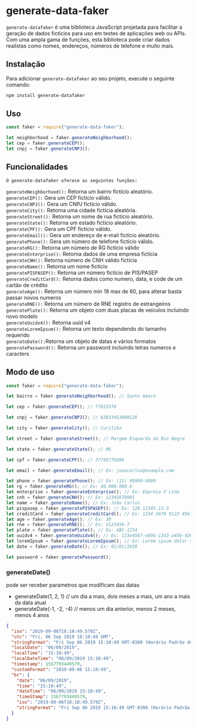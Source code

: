 # generate-data-faker

`generate-datafaker` é uma biblioteca JavaScript projetada para facilitar a geração de dados fictícios para uso em testes de aplicações web ou APIs. Com uma ampla gama de funções, esta biblioteca pode criar dados realistas como nomes, endereços, números de telefone e muito mais.

## Instalação

Para adicionar `generate-datafaker` ao seu projeto, execute o seguinte comando:

```bash
npm install generate-datafaker
```

## Uso

```js
const faker = require("generate-data-faker");

let neighborhood = faker.generateNeighborhood();
let cep = faker.generateCEP();
let cnpj = faker.generateCNPJ();
```

## Funcionalidades

    O generate-datafaker oferece as seguintes funções:

`generateNeighborhood():` Retorna um bairro fictício aleatório.<br>
`generateCEP():` Gera um CEP fictício válido.<br>
`generateCNPJ():` Gera um CNPJ fictício válido.<br>
`generateCity():` Retorna uma cidade fictícia aleatória.<br>
`generateStreet():` Retorna um nome de rua fictício aleatório.<br>
`generateState():` Retorna um estado fictício aleatório.<br>
`generateCPF():` Gera um CPF fictício válido.<br>
`generateEmail():` Gera um endereço de e-mail fictício aleatório.<br>
`generatePhone():` Gera um número de telefone fictício válido.<br>
`generateRG():` Retorna um número de RG fictício válido<br>
`generateEnterprise():` Retorna dados de uma empresa fictícia<br>
`generateCNH():` Retorna número de CNH válido fictícia <br>
`generateName():` Retorna um nome fictício <br>
`generatePISPASEP():` Retorna um número fictício de PIS/PASEP <br>
`generateCreditCard():` Retorna dados como numero, data, e code de um cartão de crédito <br>
`generateAge():` Retorna um número min 18 max de 60, para alterar basta passar novos numeros<br>
`generateRNE():` Retorna um número de RNE registro de estrangeiros <br>
`generatePlate():` Retorna um objeto com duas placas de veículos incluindo novo modelo<br>
`generateUuidv4():` Retorna uuid v4<br>
`generateLoremIpsum():` Retorna um texto dependendo do tamanho requerido<br>
`generateDate():`Retorna um objeto de datas e vários formatos<br>
`generatePassword():` Retorna um password incluindo letras numeros e caracters<br>

## Modo de uso

```js
const faker = require("generate-data-faker");

let bairro = faker.generateNeighborhood(); // Santo Amaro

let cep = faker.generateCEP(); // 77015570

let cnpj = faker.generateCNPJ(); // 83833453000126

let city = faker.generateCity(); // Curitiba

let street = faker.generateStreet(); // Margem Esquerda do Rio Negro

let state = faker.generateState(); // MG

let cpf = faker.generateCPF(); // 37745776090

let email = faker.generateEmail(); // Ex: joaocarlos@example.com

let phone = faker.generatePhone(); // Ex: (11) 99999-9999
let rg = faker.generateRG(); // Ex: 40.000.000-X
let enterprise = faker.generateEnterprise(); // Ex: Empresa X Ltda
let cnh = faker.generateCNH(); // Ex: 12345678901
let name = faker.generateName(); // Ex: João Carlos
let pispasep = faker.generatePISPASEP(); // Ex: 120.12345.12-3
let creditCard = faker.generateCreditCard(); // Ex: 1234 5678 9123 4567
let age = faker.generateAge(); // Ex: 30
let rne = faker.generateRNE(); // Ex: V123456-7
let plate = faker.generatePlate(); // Ex: ABC-1234
let uuidv4 = faker.generateUuidv4(); // Ex: 123e4567-e89b-12d3-a456-426614174000
let loremIpsum = faker.generateLoremIpsum(); // Ex: Lorem ipsum dolor sit amet...
let date = faker.generateDate(); // Ex: 01/01/2020

let password = faker.generatePassword();
```

### generateDate()

pode ser receber parametros que modificam das datas

- generateDate(1, 2, 1) // um dia a mais, dois meses a mais, um ano a mais da data atual
- generateDate(-1, -2, -4) // menos um dia anterior, menos 2 meses, menos 4 anos

```json
{
  "iso": "2019-09-06T18:10:49.579Z",
  "utc": "Fri, 06 Sep 2019 18:10:49 GMT",
  "stringFormat": "Fri Sep 06 2019 15:10:49 GMT-0300 (Horário Padrão de Brasília)",
  "localDate": "06/09/2019",
  "localTime": "15:10:49",
  "localDateTime": "06/09/2019 15:10:49",
  "timestamp": 1567793449579,
  "customFormat": "2019-09-06 15:10:49",
  "br": {
    "date": "06/09/2019",
    "time": "15:10:49",
    "dateTime": "06/09/2019 15:10:49",
    "timeStamp": 1567793449579,
    "iso": "2019-09-06T18:10:49.579Z",
    "stringFormat": "Fri Sep 06 2019 15:10:49 GMT-0300 (Horário Padrão de Brasília)"
  }
}
```
